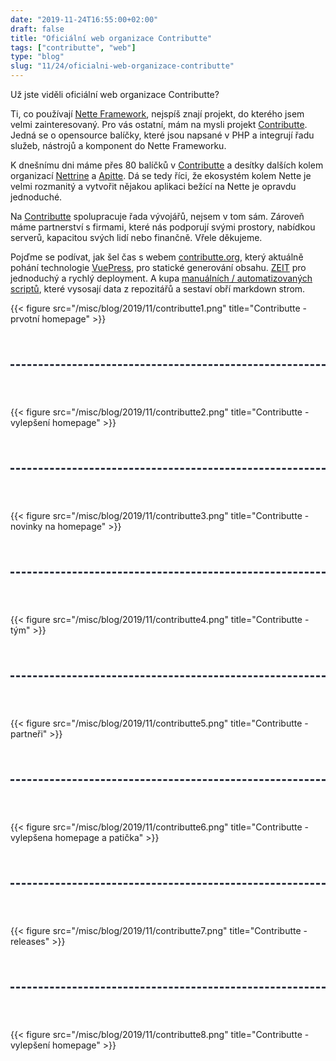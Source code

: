 ```yaml
---
date: "2019-11-24T16:55:00+02:00"
draft: false
title: "Oficiální web organizace Contributte"
tags: ["contributte", "web"]
type: "blog"
slug: "11/24/oficialni-web-organizace-contributte"
---
```


Už jste viděli oficiální web organizace Contributte?

<!--more-->

Ti, co používají [Nette Framework](https://nette.org), nejspíš znají projekt, do kterého jsem velmi zainteresovaný.
Pro vás ostatní, mám na mysli projekt [Contributte](https://github.com/contributte). Jedná se o opensource balíčky,
které jsou napsané v PHP a integrují řadu služeb, nástrojů a komponent do Nette Frameworku.

K dnešnímu dni máme přes 80 balíčků v [Contributte](https://github.com/contributte) a desítky dalších kolem organizací [Nettrine](https://github.com/nettrine)
a [Apitte](https://github.com/apitte). Dá se tedy říci, že ekosystém kolem Nette je velmi rozmanitý
a vytvořit nějakou aplikaci bežící na Nette je opravdu jednoduché.

Na [Contributte](https://contributte.org/about.html) spolupracuje řada vývojářů, nejsem v tom sám.
Zároveň máme partnerství s firmami, které nás podporují svými prostory, nabídkou serverů, kapacitou svých lidí
nebo finančně. Vřele děkujeme.

Pojďme se podívat, jak šel čas s webem [contributte.org](https://contributte.org), který aktuálně pohání technologie [VuePress](https://vuepress.vuejs.org/),
pro statické generování obsahu. [ZEIT](https://zeit.co) pro jednoduchý a rychlý deployment. A kupa [manuálních / automatizovaných
scriptů](https://github.com/contributte/website/tree/master/tools), které vysosají data z repozitářů a sestaví obří markdown strom.

{{< figure src="/misc/blog/2019/11/contributte1.png" title="Contributte - prvotní homepage" >}}

<hr style="background: none; border-top: 3px dashed #2f3440; margin: 4rem 0;"/>

{{< figure src="/misc/blog/2019/11/contributte2.png" title="Contributte - vylepšení homepage" >}}

<hr style="background: none; border-top: 3px dashed #2f3440; margin: 4rem 0;"/>

{{< figure src="/misc/blog/2019/11/contributte3.png" title="Contributte - novinky na homepage" >}}

<hr style="background: none; border-top: 3px dashed #2f3440; margin: 4rem 0;"/>

{{< figure src="/misc/blog/2019/11/contributte4.png" title="Contributte - tým" >}}

<hr style="background: none; border-top: 3px dashed #2f3440; margin: 4rem 0;"/>

{{< figure src="/misc/blog/2019/11/contributte5.png" title="Contributte - partneři" >}}

<hr style="background: none; border-top: 3px dashed #2f3440; margin: 4rem 0;"/>

{{< figure src="/misc/blog/2019/11/contributte6.png" title="Contributte - vylepšena homepage a patička" >}}

<hr style="background: none; border-top: 3px dashed #2f3440; margin: 4rem 0;"/>

{{< figure src="/misc/blog/2019/11/contributte7.png" title="Contributte - releases" >}}

<hr style="background: none; border-top: 3px dashed #2f3440; margin: 4rem 0;"/>

{{< figure src="/misc/blog/2019/11/contributte8.png" title="Contributte - vylepšení homepage" >}}
